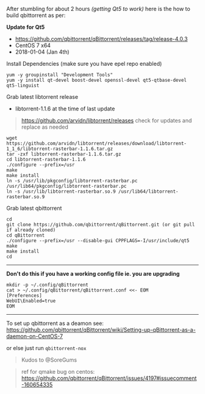 After stumbling for about 2 hours _(getting Qt5 to work)_ here is the how to build qbittorrent as per:

**Update for Qt5**

* https://github.com/qbittorrent/qBittorrent/releases/tag/release-4.0.3
* CentOS 7 x64
* 2018-01-04 (Jan 4th)

Install Dependencies (make sure you have epel repo enabled)
```
yum -y groupinstall "Development Tools"
yum -y install qt-devel boost-devel openssl-devel qt5-qtbase-devel qt5-linguist
```

Grab latest libtorrent release
* libtorrent-1.1.6 at the time of last update

> https://github.com/arvidn/libtorrent/releases check for updates and replace as needed

```
wget https://github.com/arvidn/libtorrent/releases/download/libtorrent-1_1_6/libtorrent-rasterbar-1.1.6.tar.gz
tar -zxf libtorrent-rasterbar-1.1.6.tar.gz
cd libtorrent-rasterbar-1.1.6
./configure --prefix=/usr
make
make install
ln -s /usr/lib/pkgconfig/libtorrent-rasterbar.pc /usr/lib64/pkgconfig/libtorrent-rasterbar.pc
ln -s /usr/lib/libtorrent-rasterbar.so.9 /usr/lib64/libtorrent-rasterbar.so.9
```

Grab latest qbittorrent
```
cd 
git clone https://github.com/qbittorrent/qBittorrent.git (or git pull if already cloned)
cd qBittorrent
./configure --prefix=/usr --disable-gui CPPFLAGS=-I/usr/include/qt5
make
make install
cd
```

***

**Don't do this if you have a working config file ie. you are upgrading**
```
mkdir -p ~/.config/qBittorrent
cat > ~/.config/qBittorrent/qBittorrent.conf <<- EOM
[Preferences]
WebUI\Enabled=true
EOM
```

***

To set up qbittorrent as a deamon see: https://github.com/qbittorrent/qBittorrent/wiki/Setting-up-qBittorrent-as-a-daemon-on-CentOS-7

or else just run `qbittorrent-nox`

>Kudos to @SoreGums

>ref for qmake bug on centos: https://github.com/qbittorrent/qBittorrent/issues/4197#issuecomment-160654335